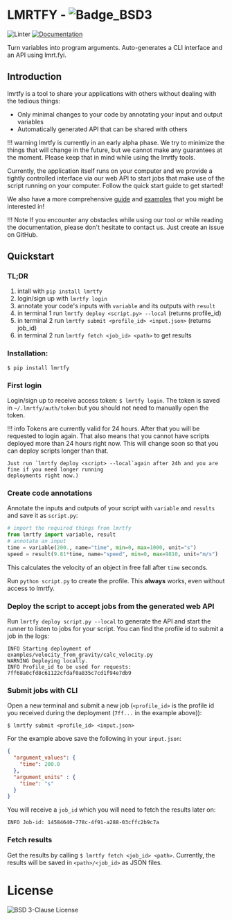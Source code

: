 # LMRTFY - ![Badge_BSD3](https://img.shields.io/badge/license-BSD--3-green)

![Linter](https://github.com/lmrtfy/lmrtfy/workflows/linter/badge.svg) [![Documentation](https://github.com/lmrtfy/lmrtfy/actions/workflows/publish_github_pages.yml/badge.svg)](https://docs.lmrt.fyi)

Turn variables into program arguments. Auto-generates a CLI interface and an API using lmrt.fyi.

## Introduction

lmrtfy is a tool to share your applications with others without dealing with the tedious things:

* Only minimal changes to your code by annotating your input and output variables
* Automatically generated API that can be shared with others

!!! warning
lmrtfy is currently in an early alpha phase. We try to minimize the things that will change in
the future, but we cannot make any guarantees at the moment. Please keep that in mind while using
the lmrtfy tools.

Currently, the application itself runs on your computer and we provide a tightly controlled interface
via our web API to start jobs that make use of the script running on your computer. Follow the quick
start guide to get started!

We also have a more comprehensive [guide](guide.md) and [examples](examples.md) that you might be interested in!

!!! Note
If you encounter any obstacles while using our tool or while reading the documentation, please don't
hesitate to contact us. Just create an issue on GitHub.

## Quickstart

### TL;DR
1. intall with `pip install lmrtfy`
2. login/sign up with `lmrtfy login`
3. annotate your code's inputs with `variable` and its outputs with `result`
4. in terminal 1 run `lmrtfy deploy <script.py> --local` (returns profile_id)
5. in terminal 2 run `lmrtfy submit <profile_id> <input.json>` (returns job_id)
6. in terminal 2 run `lmrtfy fetch <job_id> <path>` to get results

### Installation:
`$ pip install lmrtfy`

### First login
Login/sign up to receive access token: `$ lmrtfy login`. The token is saved in `~/.lmrtfy/auth/token` but you
should not need to manually open the token.


!!! info
Tokens are currently valid for 24 hours. After that you will be requested to login again. That also means
that you cannot have scripts deployed more than 24 hours right now. This will change soon so that you
can deploy scripts longer than that.

    Just run `lmrtfy deploy <script> --local`again after 24h and you are fine if you need longer running
    deployments right now.)

### Create code annotations
Annotate the inputs and outputs of your script with `variable` and `results` and save it as `script.py`:
```python
# import the required things from lmrtfy
from lmrtfy import variable, result
# annotate an input
time = variable(200., name="time", min=0, max=1000, unit="s")
speed = result(9.81*time, name="speed", min=0, max=9810, unit="m/s")
```

This calculates the velocity of an object in free fall after `time` seconds.

Run `python script.py` to create the profile. This **always** works, even without access to lmrtfy.

### Deploy the script to accept jobs from the generated web API
Run `lmrtfy deploy script.py --local` to generate the API and start the runner to listen to jobs for your script.
You can find the profile id to submit a job in the logs:
```shell
INFO Starting deployment of examples/velocity_from_gravity/calc_velocity.py
WARNING Deploying locally.
INFO Profile_id to be used for requests: 7ff68a0cfd8c61122cfdaf0a835c7cd1f94e7db9
```

### Submit jobs with CLI
Open a new terminal and submit a new job (`<profile_id>` is the profile id you received during the deployment (`7ff...` in the example above)):
```shell
$ lmrtfy submit <profile_id> <input.json>
```
For the example above save the following in your `input.json`:
```json
{
  "argument_values": {
    "time": 200.0
  },
  "argument_units" : {
    "time": "s"
  }
}
```
You will receive a `job_id` which you will need to fetch the results later on:
```shell
INFO Job-id: 14584640-778c-4f91-a288-03cffc2b9c7a
```
### Fetch results
Get the results by calling `$ lmrtfy fetch <job_id> <path>`. Currently, the results will be saved
in `<path>/<job_id>` as JSON files. 

# License
![BSD 3-Clause License](https://github.com/lmrtfy/lmrtfy/blob/main/LICENSE)
